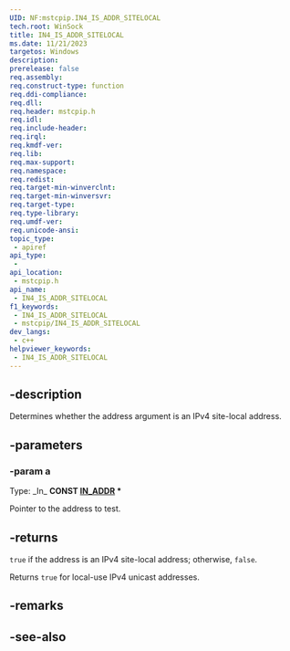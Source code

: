 ```yaml
---
UID: NF:mstcpip.IN4_IS_ADDR_SITELOCAL
tech.root: WinSock
title: IN4_IS_ADDR_SITELOCAL
ms.date: 11/21/2023
targetos: Windows
description: 
prerelease: false
req.assembly: 
req.construct-type: function
req.ddi-compliance: 
req.dll: 
req.header: mstcpip.h
req.idl: 
req.include-header: 
req.irql: 
req.kmdf-ver: 
req.lib: 
req.max-support: 
req.namespace: 
req.redist: 
req.target-min-winverclnt: 
req.target-min-winversvr: 
req.target-type: 
req.type-library: 
req.umdf-ver: 
req.unicode-ansi: 
topic_type:
 - apiref
api_type:
 - 
api_location:
 - mstcpip.h
api_name:
 - IN4_IS_ADDR_SITELOCAL
f1_keywords:
 - IN4_IS_ADDR_SITELOCAL
 - mstcpip/IN4_IS_ADDR_SITELOCAL
dev_langs:
 - c++
helpviewer_keywords:
 - IN4_IS_ADDR_SITELOCAL
---
```


## -description

Determines whether the address argument is an IPv4 site-local address.

## -parameters

### -param a

Type: \_In\_ **CONST [IN_ADDR](/windows/win32/api/inaddr/ns-inaddr-in_addr) \***

Pointer to the address to test.

## -returns

`true` if the address is an IPv4 site-local address; otherwise, `false`.

Returns `true` for local-use IPv4 unicast addresses.

## -remarks

## -see-also
